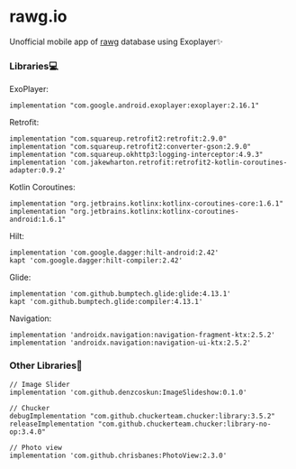 # rawg.io
Unofficial mobile app of [rawg](https://rawg.io/apidocs) database using Exoplayer✨

### Libraries💻
ExoPlayer:
```
implementation "com.google.android.exoplayer:exoplayer:2.16.1"
```
Retrofit:
```
implementation "com.squareup.retrofit2:retrofit:2.9.0"
implementation "com.squareup.retrofit2:converter-gson:2.9.0"
implementation "com.squareup.okhttp3:logging-interceptor:4.9.3"
implementation 'com.jakewharton.retrofit:retrofit2-kotlin-coroutines-adapter:0.9.2'
```
Kotlin Coroutines:
```
implementation "org.jetbrains.kotlinx:kotlinx-coroutines-core:1.6.1"
implementation "org.jetbrains.kotlinx:kotlinx-coroutines-android:1.6.1"
```
Hilt:
```
implementation 'com.google.dagger:hilt-android:2.42'
kapt 'com.google.dagger:hilt-compiler:2.42'
```
Glide:
```
implementation 'com.github.bumptech.glide:glide:4.13.1'
kapt 'com.github.bumptech.glide:compiler:4.13.1'
```
Navigation:
```
implementation 'androidx.navigation:navigation-fragment-ktx:2.5.2'
implementation 'androidx.navigation:navigation-ui-ktx:2.5.2'
```

### Other Libraries🧾️
```
// Image Slider
implementation 'com.github.denzcoskun:ImageSlideshow:0.1.0'

// Chucker
debugImplementation "com.github.chuckerteam.chucker:library:3.5.2"
releaseImplementation "com.github.chuckerteam.chucker:library-no-op:3.4.0"

// Photo view
implementation 'com.github.chrisbanes:PhotoView:2.3.0'
